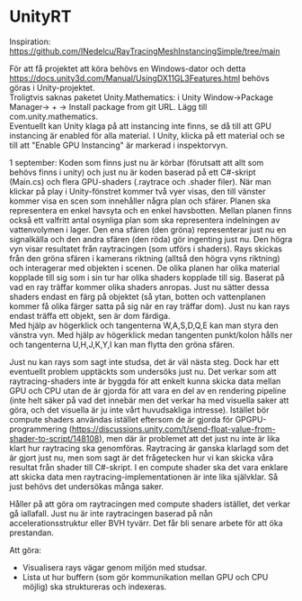 # UnityRT

Inspiration: https://github.com/INedelcu/RayTracingMeshInstancingSimple/tree/main

För att få projektet att köra behövs en Windows-dator och detta https://docs.unity3d.com/Manual/UsingDX11GL3Features.html behövs göras i Unity-projektet.  
Troligtvis saknas paketet Unity.Mathematics: i Unity Window->Package Manager-> + -> Install package from git URL. Lägg till com.unity.mathematics.  
Eventuellt kan Unity klaga på att instancing inte finns, se då till att GPU instancing är enabled för alla material. I Unity, klicka på ett material och se till att "Enable GPU Instancing" är markerad i inspektorvyn.  

1 september: Koden som finns just nu är körbar (förutsatt att allt som behövs finns i unity) och just nu är koden baserad på ett C#-skript (Main.cs) och flera GPU-shaders (.raytrace och .shader filer). När man klickar på play i Unity-fönstret kommer två vyer visas, den till vänster kommer visa en scen som innehåller några plan och sfärer. Planen ska representera en enkel havsyta och en enkel havsbotten. Mellan planen finns också ett valfritt antal osynliga plan som ska representera indelningen av vattenvolymen i lager. Den ena sfären (den gröna) representerar just nu en signalkälla och den andra sfären (den röda) gör ingenting just nu. Den högra vyn visar resultatet från raytracingen (som utförs i shaders). Rays skickas från den gröna sfären i kamerans riktning (alltså den högra vyns riktning) och interagerar med objekten i scenen. De olika planen har olika material kopplade till sig som i sin tur har olika shaders kopplade till sig. Baserat på vad en ray träffar kommer olika shaders anropas. Just nu sätter dessa shaders endast en färg på objektet (så ytan, botten och vattenplanen kommer få olika färger satta på sig när en ray träffar dom). Just nu kan rays endast träffa ett objekt, sen är dom färdiga.  
Med hjälp av högerklick och tangenterna W,A,S,D,Q,E kan man styra den vänstra vyn. Med hjälp av högerklick medan tangenten punkt/kolon hålls ner och tangenterna U,H,J,K,Y,I kan man flytta den gröna sfären. 

Just nu kan rays som sagt inte studsa, det är väl nästa steg. Dock har ett eventuellt problem upptäckts som undersöks just nu. Det verkar som att raytracing-shaders inte är byggda för att enkelt kunna skicka data mellan GPU och CPU utan de är gjorda för att vara en del av en rendering pipeline (inte helt säker på vad det innebär men det verkar ha med visuella saker att göra, och det visuella är ju inte vårt huvudsakliga intresse). Istället bör compute shaders användas istället eftersom de är gjorda för GPGPU-programmering (https://discussions.unity.com/t/send-float-value-from-shader-to-script/148108), men där är problemet att det just nu inte är lika klart hur raytracing ska genomföras. Raytracing är ganska klarlagd som det är gjort just nu, men som sagt är det frågetecken hur vi kan skicka våra resultat från shader till C#-skript. I en compute shader ska det vara enklare att skicka data men raytracing-implementationen är inte lika självklar. Så just behövs det undersökas många saker. 

Håller på att göra om raytracingen med compute shaders istället, det verkar gå iallafall. Just nu är inte raytracingen baserad på nån accelerationsstruktur eller BVH tyvärr. Det får bli senare arbete för att öka prestandan.

Att göra: 
- Visualisera rays vägar genom miljön med studsar.
- Lista ut hur buffern (som gör kommunikation mellan GPU och CPU möjlig) ska struktureras och indexeras.

